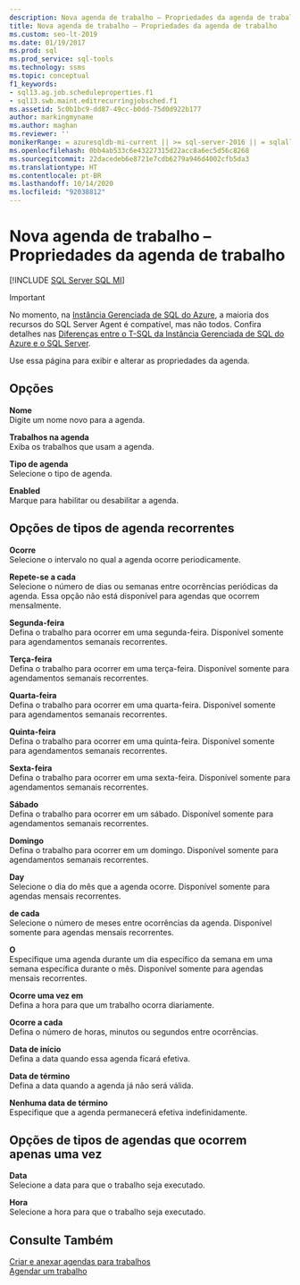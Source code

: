 ```yaml
---
description: Nova agenda de trabalho – Propriedades da agenda de trabalho
title: Nova agenda de trabalho – Propriedades da agenda de trabalho
ms.custom: seo-lt-2019
ms.date: 01/19/2017
ms.prod: sql
ms.prod_service: sql-tools
ms.technology: ssms
ms.topic: conceptual
f1_keywords:
- sql13.ag.job.scheduleproperties.f1
- sql13.swb.maint.editrecurringjobsched.f1
ms.assetid: 5c0b1bc9-dd87-49cc-b0dd-75d0d922b177
author: markingmyname
ms.author: maghan
ms.reviewer: ''
monikerRange: = azuresqldb-mi-current || >= sql-server-2016 || = sqlallproducts-allversions
ms.openlocfilehash: 0bb4ab533c6e43227315d22acc8a6ec5d56c8268
ms.sourcegitcommit: 22dacedeb6e8721e7cdb6279a946d4002cfb5da3
ms.translationtype: HT
ms.contentlocale: pt-BR
ms.lasthandoff: 10/14/2020
ms.locfileid: "92038812"
---
```

# <a name="new-job-schedule---job-schedule-properties"></a>Nova agenda de trabalho – Propriedades da agenda de trabalho
[!INCLUDE [SQL Server SQL MI](../../includes/applies-to-version/sql-asdbmi.md)]

> [!IMPORTANT]  
> No momento, na [Instância Gerenciada de SQL do Azure](/azure/sql-database/sql-database-managed-instance), a maioria dos recursos do SQL Server Agent é compatível, mas não todos. Confira detalhes nas [Diferenças entre o T-SQL da Instância Gerenciada de SQL do Azure e o SQL Server](/azure/sql-database/sql-database-managed-instance-transact-sql-information#sql-server-agent).

Use essa página para exibir e alterar as propriedades da agenda.  
  
## <a name="options"></a>Opções  
**Nome**  
Digite um nome novo para a agenda.  
  
**Trabalhos na agenda**  
Exiba os trabalhos que usam a agenda.  
  
**Tipo de agenda**  
Selecione o tipo de agenda.  
  
**Enabled**  
Marque para habilitar ou desabilitar a agenda.  
  
## <a name="recurring-schedule-types-options"></a>Opções de tipos de agenda recorrentes  
**Ocorre**  
Selecione o intervalo no qual a agenda ocorre periodicamente.  
  
**Repete-se a cada**  
Selecione o número de dias ou semanas entre ocorrências periódicas da agenda. Essa opção não está disponível para agendas que ocorrem mensalmente.  
  
**Segunda-feira**  
Defina o trabalho para ocorrer em uma segunda-feira. Disponível somente para agendamentos semanais recorrentes.  
  
**Terça-feira**  
Defina o trabalho para ocorrer em uma terça-feira. Disponível somente para agendamentos semanais recorrentes.  
  
**Quarta-feira**  
Defina o trabalho para ocorrer em uma quarta-feira. Disponível somente para agendamentos semanais recorrentes.  
  
**Quinta-feira**  
Defina o trabalho para ocorrer em uma quinta-feira. Disponível somente para agendamentos semanais recorrentes.  
  
**Sexta-feira**  
Defina o trabalho para ocorrer em uma sexta-feira. Disponível somente para agendamentos semanais recorrentes.  
  
**Sábado**  
Defina o trabalho para ocorrer em um sábado. Disponível somente para agendamentos semanais recorrentes.  
  
**Domingo**  
Defina o trabalho para ocorrer em um domingo. Disponível somente para agendamentos semanais recorrentes.  
  
**Day**  
Selecione o dia do mês que a agenda ocorre. Disponível somente para agendas mensais recorrentes.  
  
**de cada**  
Selecione o número de meses entre ocorrências da agenda. Disponível somente para agendas mensais recorrentes.  
  
**O**  
Especifique uma agenda durante um dia específico da semana em uma semana específica durante o mês. Disponível somente para agendas mensais recorrentes.  
  
**Ocorre uma vez em**  
Defina a hora para que um trabalho ocorra diariamente.  
  
**Ocorre a cada**  
Defina o número de horas, minutos ou segundos entre ocorrências.  
  
**Data de início**  
Defina a data quando essa agenda ficará efetiva.  
  
**Data de término**  
Defina a data quando a agenda já não será válida.  
  
**Nenhuma data de término**  
Especifique que a agenda permanecerá efetiva indefinidamente.  
  
## <a name="one-time-schedule-types-options"></a>Opções de tipos de agendas que ocorrem apenas uma vez  
**Data**  
Selecione a data para que o trabalho seja executado.  
  
**Hora**  
Selecione a hora para que o trabalho seja executado.  
  
## <a name="see-also"></a>Consulte Também  
[Criar e anexar agendas para trabalhos](../../ssms/agent/create-and-attach-schedules-to-jobs.md)  
[Agendar um trabalho](../../ssms/agent/schedule-a-job.md)  
